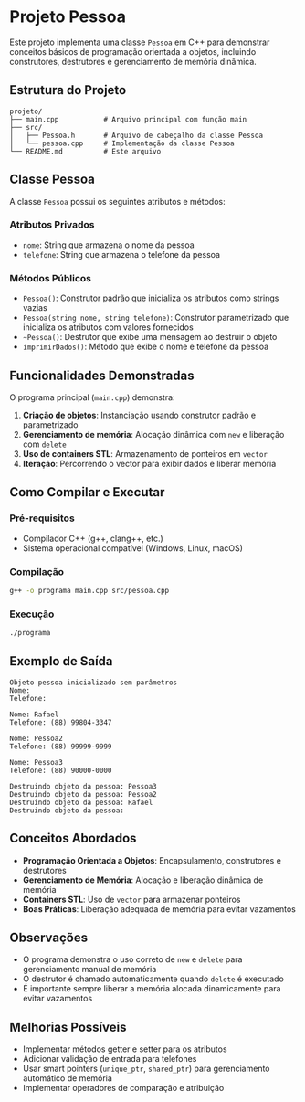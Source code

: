 # Projeto Pessoa

Este projeto implementa uma classe `Pessoa` em C++ para demonstrar conceitos básicos de programação orientada a objetos, incluindo construtores, destrutores e gerenciamento de memória dinâmica.

## Estrutura do Projeto

```
projeto/
├── main.cpp           # Arquivo principal com função main
├── src/
│   ├── Pessoa.h       # Arquivo de cabeçalho da classe Pessoa
│   └── pessoa.cpp     # Implementação da classe Pessoa
└── README.md          # Este arquivo
```

## Classe Pessoa

A classe `Pessoa` possui os seguintes atributos e métodos:

### Atributos Privados
- `nome`: String que armazena o nome da pessoa
- `telefone`: String que armazena o telefone da pessoa

### Métodos Públicos
- `Pessoa()`: Construtor padrão que inicializa os atributos como strings vazias
- `Pessoa(string nome, string telefone)`: Construtor parametrizado que inicializa os atributos com valores fornecidos
- `~Pessoa()`: Destrutor que exibe uma mensagem ao destruir o objeto
- `imprimirDados()`: Método que exibe o nome e telefone da pessoa

## Funcionalidades Demonstradas

O programa principal (`main.cpp`) demonstra:

1. **Criação de objetos**: Instanciação usando construtor padrão e parametrizado
2. **Gerenciamento de memória**: Alocação dinâmica com `new` e liberação com `delete`
3. **Uso de containers STL**: Armazenamento de ponteiros em `vector`
4. **Iteração**: Percorrendo o vector para exibir dados e liberar memória

## Como Compilar e Executar

### Pré-requisitos
- Compilador C++ (g++, clang++, etc.)
- Sistema operacional compatível (Windows, Linux, macOS)

### Compilação
```bash
g++ -o programa main.cpp src/pessoa.cpp
```

### Execução
```bash
./programa
```

## Exemplo de Saída

```
Objeto pessoa inicializado sem parâmetros
Nome: 
Telefone: 

Nome: Rafael
Telefone: (88) 99804-3347

Nome: Pessoa2
Telefone: (88) 99999-9999

Nome: Pessoa3
Telefone: (88) 90000-0000

Destruindo objeto da pessoa: Pessoa3
Destruindo objeto da pessoa: Pessoa2
Destruindo objeto da pessoa: Rafael
Destruindo objeto da pessoa: 
```

## Conceitos Abordados

- **Programação Orientada a Objetos**: Encapsulamento, construtores e destrutores
- **Gerenciamento de Memória**: Alocação e liberação dinâmica de memória
- **Containers STL**: Uso de `vector` para armazenar ponteiros
- **Boas Práticas**: Liberação adequada de memória para evitar vazamentos

## Observações

- O programa demonstra o uso correto de `new` e `delete` para gerenciamento manual de memória
- O destrutor é chamado automaticamente quando `delete` é executado
- É importante sempre liberar a memória alocada dinamicamente para evitar vazamentos

## Melhorias Possíveis

- Implementar métodos getter e setter para os atributos
- Adicionar validação de entrada para telefones
- Usar smart pointers (`unique_ptr`, `shared_ptr`) para gerenciamento automático de memória
- Implementar operadores de comparação e atribuição